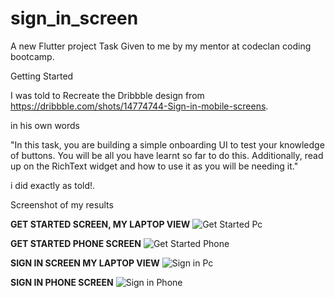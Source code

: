 # sign_in_screen

A new Flutter project Task Given to me by my mentor at codeclan coding bootcamp.

Getting Started

I was told to Recreate the Dribbble design from https://dribbble.com/shots/14774744-Sign-in-mobile-screens.

in his own words

"In this task, you are building a simple onboarding UI to test your knowledge of buttons. You will be all you have learnt so far to do this. Additionally, read up on the RichText widget and how to use it as you will be needing it."

i did exactly as told!.

Screenshot of my results

**GET STARTED SCREEN, MY LAPTOP VIEW**
![Get Started Pc]()

**GET STARTED PHONE SCREEN**
![Get Started Phone]()

**SIGN IN SCREEN MY LAPTOP VIEW**
![Sign in Pc]()

**SIGN IN PHONE SCREEN**
![Sign in Phone]()
